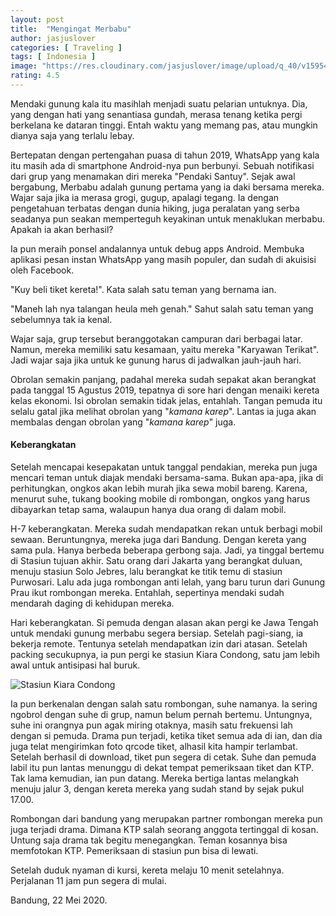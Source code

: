 ```yaml
---
layout: post
title:  "Mengingat Merbabu"
author: jasjuslover
categories: [ Traveling ]
tags: [ Indonesia ]
image: "https://res.cloudinary.com/jasjuslover/image/upload/q_40/v1595472585/blog-husnikamal/merbabu_gno6ik.jpg"
rating: 4.5
---
```


Mendaki gunung kala itu masihlah menjadi suatu pelarian untuknya. Dia, yang dengan hati yang senantiasa gundah, merasa tenang ketika pergi berkelana ke dataran tinggi. Entah waktu yang memang pas, atau mungkin dianya saja yang terlalu lebay.

Bertepatan dengan pertengahan puasa di tahun 2019, WhatsApp yang kala itu masih ada di smartphone Android-nya pun berbunyi. Sebuah notifikasi dari grup yang menamakan diri mereka "Pendaki Santuy". Sejak awal bergabung, Merbabu adalah gunung pertama yang ia daki bersama mereka. Wajar saja jika ia merasa grogi, gugup, apalagi tegang. Ia dengan pengetahuan terbatas dengan dunia hiking, juga peralatan yang serba seadanya pun seakan memperteguh keyakinan untuk menaklukan merbabu. Apakah ia akan berhasil?

Ia pun meraih ponsel andalannya untuk debug apps Android. Membuka aplikasi pesan instan WhatsApp yang masih populer, dan sudah di akuisisi oleh Facebook.

"Kuy beli tiket kereta!". Kata salah satu teman yang bernama ian.

"Maneh lah nya talangan heula meh genah." Sahut salah satu teman yang sebelumnya tak ia kenal.

Wajar saja, grup tersebut beranggotakan campuran dari berbagai latar. Namun, mereka memiliki satu kesamaan, yaitu mereka "Karyawan Terikat". Jadi wajar saja jika untuk ke gunung harus di jadwalkan jauh-jauh hari.

Obrolan semakin panjang, padahal mereka sudah sepakat akan berangkat pada tanggal 15 Agustus 2019, tepatnya di sore hari dengan menaiki kereta kelas ekonomi. Isi obrolan semakin tidak jelas, entahlah. Tangan pemuda itu selalu gatal jika melihat obrolan yang "<em>kamana karep</em>". Lantas ia juga akan membalas dengan obrolan yang "<em>kamana karep</em>" juga.

#### Keberangkatan

Setelah mencapai kesepakatan untuk tanggal pendakian, mereka pun juga mencari teman untuk diajak mendaki bersama-sama. Bukan apa-apa, jika di perhitungkan, ongkos akan lebih murah jika sewa mobil bareng. Karena, menurut suhe, tukang booking mobile di rombongan, ongkos yang harus dibayarkan tetap sama, walaupun hanya dua orang di dalam mobil.

H-7 keberangkatan. Mereka sudah mendapatkan rekan untuk berbagi mobil sewaan. Beruntungnya, mereka juga dari Bandung. Dengan kereta yang sama pula. Hanya berbeda beberapa gerbong saja. Jadi, ya tinggal bertemu di Stasiun tujuan akhir. Satu orang dari Jakarta yang berangkat duluan, menuju stasiun Solo Jebres, lalu berangkat ke titik temu di stasiun Purwosari. Lalu ada juga rombongan anti lelah, yang baru turun dari Gunung Prau ikut rombongan mereka. Entahlah, sepertinya mendaki sudah mendarah daging di kehidupan mereka.

Hari keberangkatan. Si pemuda dengan alasan akan pergi ke Jawa Tengah untuk mendaki gunung merbabu segera bersiap. Setelah pagi-siang, ia bekerja remote. Tentunya setelah mendapatkan izin dari atasan. Setelah packing secukupnya, ia pun pergi ke stasiun Kiara Condong, satu jam lebih awal untuk antisipasi hal buruk.

![Stasiun Kiara Condong]("https://res.cloudinary.com/jasjuslover/image/upload/q_40/v1595472587/blog-husnikamal/kiara-condong_t1wirm.jpg)

Ia pun berkenalan dengan salah satu rombongan, suhe namanya. Ia sering ngobrol dengan suhe di grup, namun belum pernah bertemu. Untungnya, suhe ini orangnya pun agak miring otaknya, masih satu frekuensi lah dengan si pemuda. Drama pun terjadi, ketika tiket semua ada di ian, dan dia juga telat mengirimkan foto qrcode tiket, alhasil kita hampir terlambat. Setelah berhasil di download, tiket pun segera di cetak. Suhe dan pemuda labil itu pun lantas menunggu di dekat tempat pemeriksaan tiket dan KTP. Tak lama kemudian, ian pun datang. Mereka bertiga lantas melangkah menuju jalur 3, dengan kereta mereka yang sudah stand by sejak pukul 17.00.

Rombongan dari bandung yang merupakan partner rombongan mereka pun juga terjadi drama. Dimana KTP salah seorang anggota tertinggal di kosan. Untung saja drama tak begitu menegangkan. Teman kosannya bisa memfotokan KTP. Pemeriksaan di stasiun pun bisa di lewati.

Setelah duduk nyaman di kursi, kereta melaju 10 menit setelahnya. Perjalanan 11 jam pun segera di mulai.

Bandung, 22 Mei 2020.